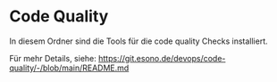 # Code Quality

In diesem Ordner sind die Tools für die code quality Checks installiert.

Für mehr Details, siehe: https://git.esono.de/devops/code-quality/-/blob/main/README.md